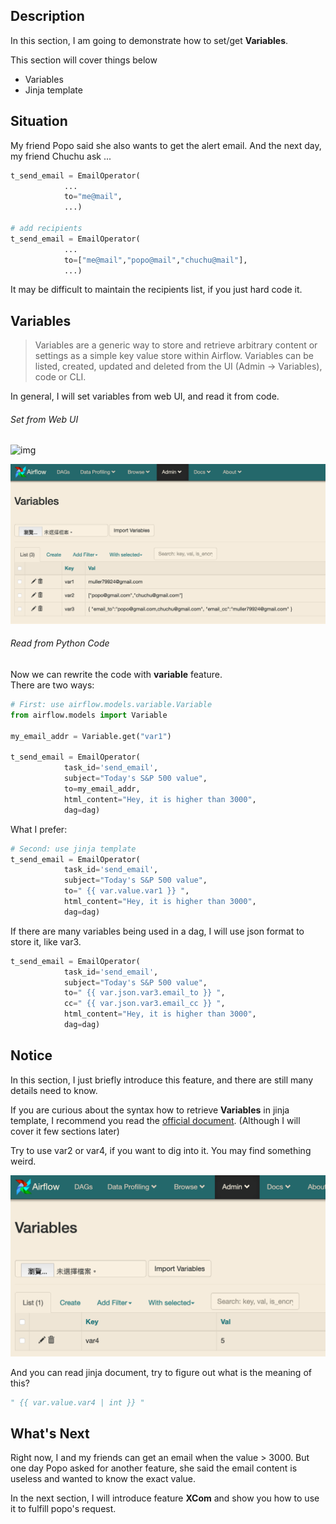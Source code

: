 Description
------------
In this section, I am going to demonstrate how to set/get **Variables**.

This section will cover things below
- Variables
- Jinja template


Situation
------------
My friend Popo said she also wants to get the alert email.
And the next day, my friend Chuchu ask ...

```python
t_send_email = EmailOperator(
            ...
            to="me@mail",
            ...)

# add recipients
t_send_email = EmailOperator(
            ...
            to=["me@mail","popo@mail","chuchu@mail"],
            ...)
```

It may be difficult to maintain the recipients list, if you just hard code it.


Variables
------------
>   Variables are a generic way to store and retrieve arbitrary content or settings as a simple key value store within Airflow. Variables can be listed, created, updated and deleted from the UI (Admin -> Variables), code or CLI.

In general, I will set variables from web UI, and read it from code.

###### Set from Web UI

![img](imgs/var.gif)

![img](imgs/var.png)

###### Read from Python Code

Now we can rewrite the code with **variable** feature.
<br>
There are two ways:

```python
# First: use airflow.models.variable.Variable
from airflow.models import Variable

my_email_addr = Variable.get("var1")

t_send_email = EmailOperator(
            task_id='send_email',
            subject="Today's S&P 500 value",
            to=my_email_addr,
            html_content="Hey, it is higher than 3000",
            dag=dag)
```

What I prefer:
```python
# Second: use jinja template
t_send_email = EmailOperator(
            task_id='send_email',
            subject="Today's S&P 500 value",
            to=" {{ var.value.var1 }} ",
            html_content="Hey, it is higher than 3000",
            dag=dag)

```

If there are many variables being used in a dag, I will use json format to store it, like var3.

```python
t_send_email = EmailOperator(
            task_id='send_email',
            subject="Today's S&P 500 value",
            to=" {{ var.json.var3.email_to }} ",
            cc=" {{ var.json.var3.email_cc }} ",
            html_content="Hey, it is higher than 3000",
            dag=dag)
```


Notice
------------
In this section, I just briefly introduce this feature, and there are still many details need to know.

If you are curious about the syntax how to retrieve **Variables** in jinja template, I recommend you read the [official document](https://airflow.apache.org/concepts.html#variables). (Although I will cover it few sections later)

Try to use var2 or var4, if you want to dig into it. You may find something weird.

![img](imgs/var4.png)

And you can read jinja document, try to figure out what is the meaning of this?
```python
" {{ var.value.var4 | int }} "
```

What's Next
------------
Right now, I and my friends can get an email when the value > 3000. But one day Popo asked for another feature, she said the email content is useless and wanted to know the exact value.

In the next section, I will introduce feature **XCom** and show you how to use it to fulfill popo's request.
